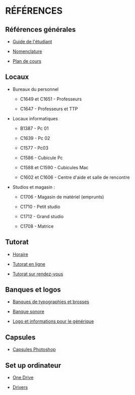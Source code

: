# RÉFÉRENCES

## Références générales

* [Guide de l'étudiant](https://cmontmorency365.sharepoint.com/:w:/s/TIM-TTP/EbebEUjsWoxDuyPH2j7hBh0BhVJNmxQqNb5hnf7wbii4tQ?e=VdBbLr)

* [Nomenclature](assets/autre/nomenclature.zip)

* [Plan de cours](https://cmontmorency365-my.sharepoint.com/:w:/g/personal/flpilote_cmontmorency_qc_ca/ESZDV_LLsMZDqR6rkX067UABRqYh7ZkQ7JxpB2-2Lqe5iA?e=tgCWQo)


## Locaux

* Bureaux du personnel 

  * C1649 et C1651 - Professeurs 

  * C1647 - Professeurs et TTP 

* Locaux informatiques 

  * B1387 - Pc 01 

  * C1639 - Pc 02 

  * C1577 - Pc03 

  * C1586 - Cubicule Pc 

  * C1588 et C1590 - Cubicules Mac 

  * C1602 et C1606 - Centre d'aide et salle de rencontre 

* Studios et magasin : 

  * C1706 - Magasin de matériel (emprunts) 

  * C1710 - Petit studio 

  * C1712 - Grand studio 

  * C1708 - Matrice 


## Tutorat

* [Horaire](https://www.cmontmorency.qc.ca/etudiants/services-aux-etudiants/aide-a-la-reussite/aide-techniques/centre-aide-integration-multimedia/)

* [Tutorat en ligne](https://teams.microsoft.com/l/channel/19%3aa5c1ef4c4cba41eb9f492adbcc9eb7a5%40thread.tacv2/Tutorat%2520%28en%2520ligne%29?groupId=924057af-2255-4c2a-8ce7-f0a1809ad4a4&tenantId=ffa995c7-10de-4ec8-95db-28ed0576455d)

* [Tutorat sur rendez-vous](https://teams.microsoft.com/l/channel/19%3aa8d3c53a199d48f0bc3d727af399b147%40thread.tacv2/Tutorat%2520%28sur%2520rendez-vous%29?groupId=924057af-2255-4c2a-8ce7-f0a1809ad4a4&tenantId=ffa995c7-10de-4ec8-95db-28ed0576455d)


## Banques et logos

* [Banques de typographies et brosses](https://cmontmorency365-my.sharepoint.com/:f:/g/personal/flpilote_cmontmorency_qc_ca/EleqOpXDg6xOv3kM-ScpYvEBGyPPqHPr9jzkNEfokjMa2g?e=uVkahL)

* [Banque sonore](https://cmontmorency365-my.sharepoint.com/:f:/g/personal/flpilote_cmontmorency_qc_ca/EuoQmY1AZSRDhoU86zpeEKcBCTqcRGj6W1jfdmEU7iOEdg?e=L0ICKW)

* [Logo et informations pour le générique](https://cmontmorency365-my.sharepoint.com/:f:/g/personal/flpilote_cmontmorency_qc_ca/Etv8yNIevcdHmg8R-gTlWNUB-K1cQ9_20EFgkTDVOTEgOg?e=o7hw9C)


## Capsules

* [Capsules Photoshop](https://cmontmorency365-my.sharepoint.com/:f:/g/personal/flpilote_cmontmorency_qc_ca/EjCo9zny37xKs5wHT3zy05oBpqYCZVALQRQIbgL584lfAg?e=b7Zxyw)

## Set up ordinateur

* [One Drive](https://cmontmorency365-my.sharepoint.com/:f:/g/personal/flpilote_cmontmorency_qc_ca/EhNBfilME3xAiU3-iMZ6huwB9LxUBFyyN7NDQvFZfOPBjg?e=QcCewX)

* [Drivers](https://cmontmorency365-my.sharepoint.com/:f:/g/personal/flpilote_cmontmorency_qc_ca/EvnG9PpcpMlGsdB1DZ1KFXkBYN-AlleIUajsfuJnYIa6uQ?e=AcOnk6)
